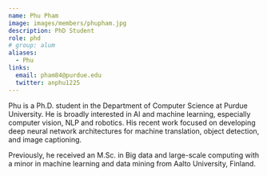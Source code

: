 ```yaml
---
name: Phu Pham
image: images/members/phupham.jpg
description: PhD Student
role: phd
# group: alum
aliases:
  - Phu
links:
  email: pham84@purdue.edu
  twitter: anphu1225
---
```


Phu is a Ph.D. student in the Department of Computer Science at Purdue University. He is broadly interested in AI and machine learning, especially computer vision, NLP and robotics. His recent work focused on developing deep neural network architectures for machine translation, object detection, and image captioning.

Previously, he received an M.Sc. in Big data and large-scale computing with a minor in machine learning and data mining from Aalto University, Finland.